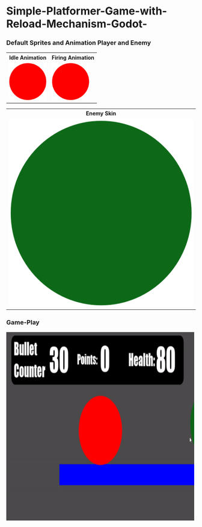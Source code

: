 # Simple-Platformer-Game-with-Reload-Mechanism-Godot-
<h3>Default Sprites and Animation Player and Enemy</h3>

<table>
  <tr>
    <th>Idle Animation</th>
    <th>Firing Animation</th>
  </tr>
  <tr>
    <td><img src="Screenshoots/Player.png" width="100" height ="100"> </td>
    <td><img src="Screenshoots/firing.gif" width="100" height ="100"></td>
  </tr>

  <table> <!---Table for Enemy--->
    <th> Enemy Skin </th> <!---Enemy Header --->
    <tr> <!---Contents--->
      <td><img src="Assets/Default Sprite Top-Down Shooter/Enemy/Enemy.png" width="500" height ="500"> </td>
    </tr>
  </table>
  <h3> Game-Play</h3>
  <img src="Screenshoots/DEFUALTPLATFORM.gif" width="500" height ="500">
